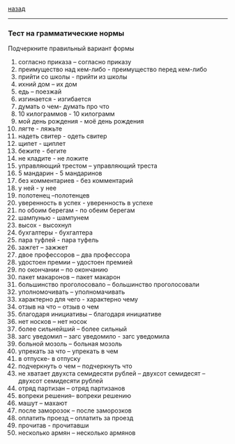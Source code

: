 [назад](../russian.md)
***

### Тест на грамматические нормы

Подчеркните правильный вариант формы

1. согласно приказа – согласно приказу
2. преимущество над кем-либо - преимущество перед кем-либо
3. прийти со школы -  прийти из школы
4. ихний дом – их дом
5. едь – поезжай
6. изгинается - изгибается
7. думать о чем-  думать про что
8. 10 килограммов - 10 килограмм
9. мой день рождения -  моё день рождения
10. лягте - ляжьте
11. надеть свитер  - одеть свитер
12. щипет - щиплет
13. бежите - бегите
14. не кладите - не ложите
15. управляющий  трестом – управляющий треста
16. 5 мандарин - 5 мандаринов
17. без комментариев - без комментарий
18. у ней - у нее
19. полотенец –полотенцев
20. уверенность в успех - уверенность в успехе
21. по обоим берегам - по обеим берегам
22. шампунью - шампунем
23. высох - высохнул
24. бухгалтеры - бухгалтера
25. пара туфлей - пара туфель
26. зажгет – зажжет
27. двое профессоров – два профессора
28. удостоен премии – удостоен премией
29. по окончании – по окончанию
30. пакет макаронов – пакет макарон
31. большинство проголосовало – большинство проголосовали
32. уполномочивать – уполномачивать
33. характерно для чего - характерно чему
34. отзыв на что – отзыв о чем
35. благодаря  инициативы – благодаря инициативе
36. нет носков – нет носок
37. более сильнейший – более сильный
38. загс уведомил – загс уведомило  - загс уведомила
39. больной мозоль – больная мозоль
40. упрекать за что – упрекать в чем
41. в отпуске-  в отпуску
42. подчеркнуть о  чем – подчеркнуть что
43. не хватает двухста семидесяти рублей – двухсот семидесят – двухсот семидесяти рублей
44. отряд партизан – отряд партизанов
45. вопреки   решения– вопреки  решению
46. машут – махают
47. после заморозок – после заморозков
48. оплатить проезд – оплатить за проезд
49. прочитав - прочитавши
50. несколько армян –   несколько армянов
